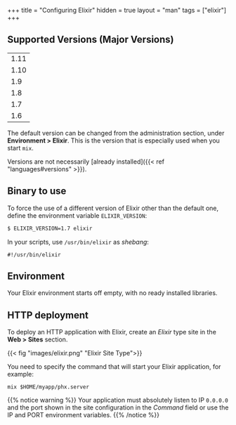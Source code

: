 +++
title = "Configuring Elixir"
hidden = true
layout = "man"
tags = ["elixir"]
+++

## Supported Versions (Major Versions)

| |
| --------------------------------------- |
| 1.11                                    |
| 1.10                                    |
| 1.9                                     |
| 1.8                                     |
| 1.7                                     |
| 1.6                                     |

The default version can be changed from the administration section, under **Environment > Elixir**. This is the version that is especially used when you start `mix`.

Versions are not necessarily [already installed]({{< ref "languages#versions" >}}).

## Binary to use

To force the use of a different version of Elixir other than the default one, define the environment variable `ELIXIR_VERSION`:

```sh
$ ELIXIR_VERSION=1.7 elixir
```

In your scripts, use `/usr/bin/elixir` as *shebang*:

```
#!/usr/bin/elixir
```

## Environment

Your Elixir environment starts off empty, with no ready installed libraries.

## HTTP deployment

To deploy an HTTP application with Elixir, create an *Elixir* type site in the **Web > Sites** section.

{{< fig "images/elixir.png" "Elixir Site Type">}}

You need to specify the command that will start your Elixir application, for example:

```
mix $HOME/myapp/phx.server
```

{{% notice warning %}}
Your application must absolutely listen to IP `0.0.0.0` and the port shown in the site configuration in the *Command* field or use the IP and PORT environment variables.
{{% /notice %}}
